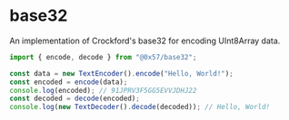 # base32

An implementation of Crockford's base32 for encoding UInt8Array data.

```ts
import { encode, decode } from "@0x57/base32";

const data = new TextEncoder().encode("Hello, World!");
const encoded = encode(data);
console.log(encoded); // 91JPRV3F5GG5EVVJDHJ22
const decoded = decode(encoded);
console.log(new TextDecoder().decode(decoded)); // Hello, World!
```
